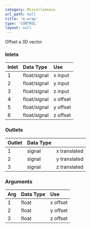 ```yaml
---
category: Miscellaneous
url_path: null
title: 'm_wrap'
type: 'CONTROL'
layout: null
---
```


Offset a 3D vector

### Inlets

| Inlet | Data Type    | Use      |
|:------|:-------------|:---------|
| 1     | float/signal | x input  |
| 2     | float/signal | y input  |
| 3     | float/signal | z input  |
| 4     | float/signal | x offset |
| 5     | float/signal | y offset |
| 6     | float/signal | z offset |

### Outlets

| Outlet | Data Type |              |
|:-------|:----------|:-------------|
| 1      | signal    | x translated |
| 2      | signal    | y translated |
| 3      | signal    | z translated |

### Arguments

| Arg | Data Type | Use      |
|:----|:----------|:---------|
| 1   | float     | x offset |
| 2   | float     | y offset |
| 3   | float     | z offset |
